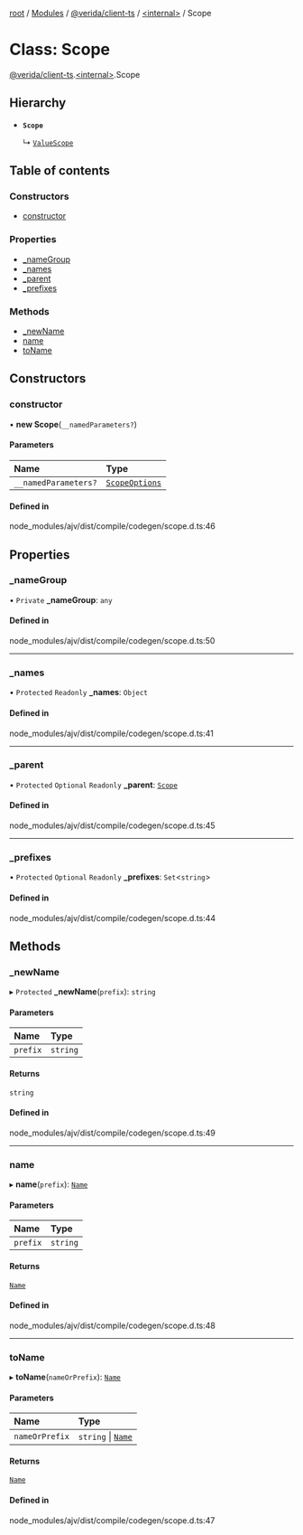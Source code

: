 [root](../README.md) / [Modules](../modules.md) / [@verida/client-ts](../modules/verida_client_ts.md) / [<internal\>](../modules/verida_client_ts._internal_.md) / Scope

# Class: Scope

[@verida/client-ts](../modules/verida_client_ts.md).[<internal\>](../modules/verida_client_ts._internal_.md).Scope

## Hierarchy

- **`Scope`**

  ↳ [`ValueScope`](verida_client_ts._internal_.ValueScope.md)

## Table of contents

### Constructors

- [constructor](verida_client_ts._internal_.Scope.md#constructor)

### Properties

- [\_nameGroup](verida_client_ts._internal_.Scope.md#_namegroup)
- [\_names](verida_client_ts._internal_.Scope.md#_names)
- [\_parent](verida_client_ts._internal_.Scope.md#_parent)
- [\_prefixes](verida_client_ts._internal_.Scope.md#_prefixes)

### Methods

- [\_newName](verida_client_ts._internal_.Scope.md#_newname)
- [name](verida_client_ts._internal_.Scope.md#name)
- [toName](verida_client_ts._internal_.Scope.md#toname)

## Constructors

### constructor

• **new Scope**(`__namedParameters?`)

#### Parameters

| Name | Type |
| :------ | :------ |
| `__namedParameters?` | [`ScopeOptions`](../interfaces/verida_client_ts._internal_.ScopeOptions.md) |

#### Defined in

node_modules/ajv/dist/compile/codegen/scope.d.ts:46

## Properties

### \_nameGroup

• `Private` **\_nameGroup**: `any`

#### Defined in

node_modules/ajv/dist/compile/codegen/scope.d.ts:50

___

### \_names

• `Protected` `Readonly` **\_names**: `Object`

#### Defined in

node_modules/ajv/dist/compile/codegen/scope.d.ts:41

___

### \_parent

• `Protected` `Optional` `Readonly` **\_parent**: [`Scope`](verida_client_ts._internal_.Scope.md)

#### Defined in

node_modules/ajv/dist/compile/codegen/scope.d.ts:45

___

### \_prefixes

• `Protected` `Optional` `Readonly` **\_prefixes**: `Set`<`string`\>

#### Defined in

node_modules/ajv/dist/compile/codegen/scope.d.ts:44

## Methods

### \_newName

▸ `Protected` **_newName**(`prefix`): `string`

#### Parameters

| Name | Type |
| :------ | :------ |
| `prefix` | `string` |

#### Returns

`string`

#### Defined in

node_modules/ajv/dist/compile/codegen/scope.d.ts:49

___

### name

▸ **name**(`prefix`): [`Name`](verida_client_ts._internal_.Name.md)

#### Parameters

| Name | Type |
| :------ | :------ |
| `prefix` | `string` |

#### Returns

[`Name`](verida_client_ts._internal_.Name.md)

#### Defined in

node_modules/ajv/dist/compile/codegen/scope.d.ts:48

___

### toName

▸ **toName**(`nameOrPrefix`): [`Name`](verida_client_ts._internal_.Name.md)

#### Parameters

| Name | Type |
| :------ | :------ |
| `nameOrPrefix` | `string` \| [`Name`](verida_client_ts._internal_.Name.md) |

#### Returns

[`Name`](verida_client_ts._internal_.Name.md)

#### Defined in

node_modules/ajv/dist/compile/codegen/scope.d.ts:47
